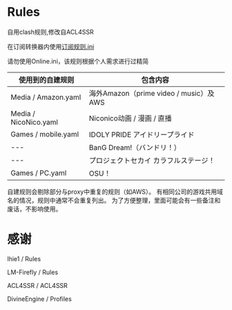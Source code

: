 # Rules
自用clash规则,修改自ACL4SSR

在订阅转换器内使用[订阅规则.ini](https://raw.githubusercontent.com/zy41501/Rules/main/%E8%AE%A2%E9%98%85%E8%A7%84%E5%88%99.ini)

请勿使用Online.ini，该规则根据个人需求进行过精简

| 使用到的自建规则 | 包含内容 |
| --- | --- |
| Media / Amazon.yaml | 海外Amazon（prime video / music）及AWS |
| Media / NicoNico.yaml | Niconico动画 / 漫画 / 直播 | 
| Games / mobile.yaml | IDOLY PRIDE アイドリープライド |
| --- | BanG Dream!（バンドリ！） |
| --- | プロジェクトセカイ カラフルステージ！ |
| Games / PC.yaml | OSU！ |

自建规则会剔除部分与proxy中重复的规则（如AWS）。
有相同公司的游戏共用域名的情况，规则中通常不会重复列出。
为了方便整理，里面可能会有一些备注和废话，不影响使用。

# 感谢

lhie1 / Rules

LM-Firefly / Rules

ACL4SSR / ACL4SSR

DivineEngine / Profiles
